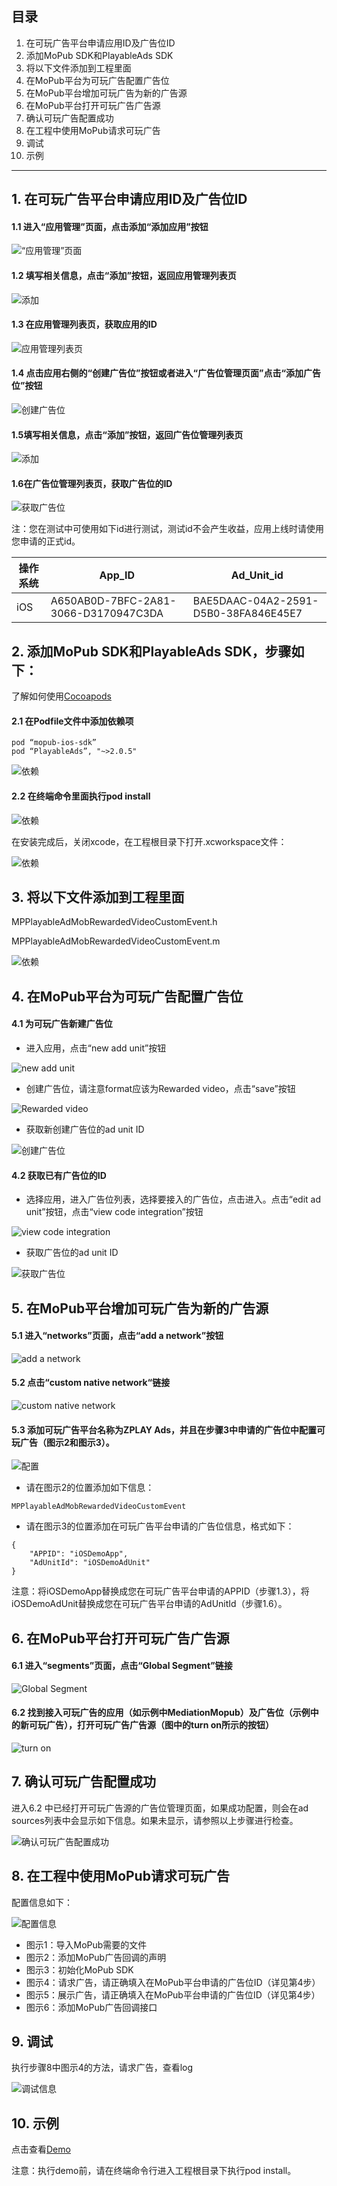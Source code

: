 
## 目录
1. 在可玩广告平台申请应用ID及广告位ID
2. 添加MoPub SDK和PlayableAds SDK
3. 将以下文件添加到工程里面 
4. 在MoPub平台为可玩广告配置广告位 
5. 在MoPub平台增加可玩广告为新的广告源 
6. 在MoPub平台打开可玩广告广告源 
7. 确认可玩广告配置成功 
8. 在工程中使用MoPub请求可玩广告 
9. 调试
10. 示例

---

## 1. 在可玩广告平台申请应用ID及广告位ID
#### 1.1 进入“应用管理”页面，点击添加“添加应用”按钮
![“应用管理”页面](imgs/001.png)

#### 1.2 填写相关信息，点击“添加”按钮，返回应用管理列表页 
![添加](imgs/002.png)

#### 1.3 在应用管理列表页，获取应用的ID
![应用管理列表页](imgs/003.png)

#### 1.4 点击应用右侧的“创建广告位”按钮或者进入“广告位管理页面”点击“添加广告位”按钮
![创建广告位](imgs/004.png)

#### 1.5填写相关信息，点击“添加”按钮，返回广告位管理列表页
![添加](imgs/005.png)

#### 1.6在广告位管理列表页，获取广告位的ID
![获取广告位](imgs/006.png)

注：您在测试中可使用如下id进行测试，测试id不会产生收益，应用上线时请使用您申请的正式id。

|操作系统|  App_ID  |  Ad_Unit_id|
|--------|----------|------------|
|iOS|A650AB0D-7BFC-2A81-3066-D3170947C3DA|BAE5DAAC-04A2-2591-D5B0-38FA846E45E7|

## 2. 添加MoPub SDK和PlayableAds SDK，步骤如下：

了解如何使用[Cocoapods](https://guides.cocoapods.org/using/getting-started.html)

#### 2.1 在Podfile文件中添加依赖项
```
pod “mopub-ios-sdk”
pod “PlayableAds”, "~>2.0.5"
```
![依赖](imgs/007.png)

#### 2.2 在终端命令里面执行pod install
![依赖](imgs/008.png)

在安装完成后，关闭xcode，在工程根目录下打开.xcworkspace文件：

![依赖](imgs/009.png)

## 3. 将以下文件添加到工程里面

MPPlayableAdMobRewardedVideoCustomEvent.h

MPPlayableAdMobRewardedVideoCustomEvent.m

![依赖](imgs/010.png)

## 4. 在MoPub平台为可玩广告配置广告位
#### 4.1 为可玩广告新建广告位
- 进入应用，点击“new add unit”按钮

![new add unit](imgs/011.png)

- 创建广告位，请注意format应该为Rewarded video，点击“save”按钮

![Rewarded video](imgs/012.png) 

- 获取新创建广告位的ad unit ID

![创建广告位](imgs/013.png)

#### 4.2 获取已有广告位的ID
- 选择应用，进入广告位列表，选择要接入的广告位，点击进入。点击“edit ad unit”按钮，点击“view code integration”按钮

![view code integration](imgs/014.png)

- 获取广告位的ad unit ID

![获取广告位](imgs/015.png)

## 5. 在MoPub平台增加可玩广告为新的广告源
#### 5.1 进入“networks”页面，点击“add a network”按钮
![add a network](imgs/016.png)

#### 5.2 点击“custom native network“链接
![custom native network](imgs/017.png)

#### 5.3 添加可玩广告平台名称为ZPLAY Ads，并且在步骤3中申请的广告位中配置可玩广告（图示2和图示3）。

![配置](imgs/018.png)

- 请在图示2的位置添加如下信息：
```
MPPlayableAdMobRewardedVideoCustomEvent
```

- 请在图示3的位置添加在可玩广告平台申请的广告位信息，格式如下：
```
{
	"APPID": "iOSDemoApp",
	"AdUnitId": "iOSDemoAdUnit"
}
```
注意：将iOSDemoApp替换成您在可玩广告平台申请的APPID（步骤1.3），将iOSDemoAdUnit替换成您在可玩广告平台申请的AdUnitId（步骤1.6）。

## 6. 在MoPub平台打开可玩广告广告源
#### 6.1 进入“segments”页面，点击“Global Segment”链接
![Global Segment](imgs/019.png)

#### 6.2 找到接入可玩广告的应用（如示例中MediationMopub）及广告位（示例中的新可玩广告），打开可玩广告广告源（图中的turn on所示的按钮）

![turn on](imgs/020.png)

## 7. 确认可玩广告配置成功
进入6.2 中已经打开可玩广告源的广告位管理页面，如果成功配置，则会在ad sources列表中会显示如下信息。如果未显示，请参照以上步骤进行检查。

![确认可玩广告配置成功](imgs/021.png)

## 8. 在工程中使用MoPub请求可玩广告

配置信息如下：

![配置信息](imgs/022.png)

- 图示1：导入MoPub需要的文件
- 图示2：添加MoPub广告回调的声明
- 图示3：初始化MoPub SDK
- 图示4：请求广告，请正确填入在MoPub平台申请的广告位ID（详见第4步）
- 图示5：展示广告，请正确填入在MoPub平台申请的广告位ID（详见第4步）
- 图示6：添加MoPub广告回调接口

## 9. 调试
执行步骤8中图示4的方法，请求广告，查看log

![调试信息](imgs/023.png)

## 10. 示例
点击查看[Demo](https://github.com/zplayads/PlayableMopubAdDemo-iOS)

注意：执行demo前，请在终端命令行进入工程根目录下执行pod install。
